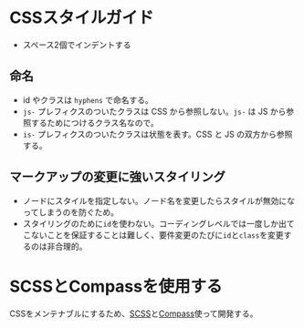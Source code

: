 # CSSスタイルガイド

- スペース2個でインデントする


## 命名

- id やクラスは `hyphens` で命名する。
- `js-` プレフィクスのついたクラスは CSS から参照しない。`js-` は JS から参照するためにつけるクラス名なので。
- `is-` プレフィクスのついたクラスは状態を表す。CSS と JS の双方から参照する。


## マークアップの変更に強いスタイリング

- ノードにスタイルを指定しない。ノード名を変更したらスタイルが無効になってしまうのを防ぐため。
- スタイリングのために`id`を使わない。コーディングレベルでは一度しか出てこないことを保証することは難しく、要件変更のたびに`id`と`class`を変更するのは非合理的。


# SCSSとCompassを使用する

CSSをメンテナブルにするため、[SCSS](http://sass-lang.com/)と[Compass](http://compass-style.org/)使って開発する。
